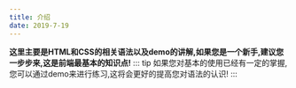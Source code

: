 ```yaml
---
title: 介绍
date: 2019-7-19
---
```

**这里主要是HTML和CSS的相关语法以及demo的讲解,如果您是一个新手,建议您一步步来,这是前端最基本的知识点!**
::: tip
如果您对基本的使用已经有一定的掌握,您可以通过demo来进行练习,这将会更好的提高您对语法的认识!
:::
